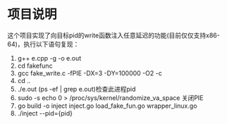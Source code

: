 # 项目说明

这个项目实现了向目标pid的write函数注入任意延迟的功能(目前仅仅支持x86-64)，执行以下语句复现：


1. g++ e.cpp -g -o e.out
2. cd fakefunc
3. gcc fake_write.c -fPIE -DX=3 -DY=100000 -O2 -c 
4. cd .. 
5. ./e.out (ps -ef | grep e.out)检查此进程pid
6. sudo -s echo 0 > /proc/sys/kernel/randomize_va_space 关闭PIE
7. go build -o inject inject.go load_fake_fun.go wrapper_linux.go 
8. ./inject --pid={pid}
